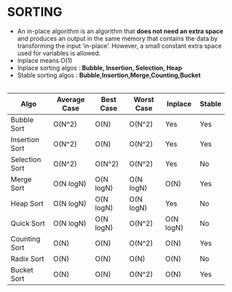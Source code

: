 # SORTING

- An in-place algorithm is an algorithm that **does not need an extra space** and produces an output in the same memory that contains the data 
  by transforming the input ‘in-place’. However, a small constant extra space used for variables is allowed.
- Inplace means O(1)
- Inplace sorting algos : **Bubble, Insertion, Selection, Heap**
- Stable sorting algos : **Bubble,Insertion,Merge,Counting,Bucket**
  <br><br>
  
|Algo|Average Case|Best Case|Worst Case|Inplace|Stable|
|--|--|--|---|---|---|
|Bubble Sort| O(N^2)| O(N)|O(N^2)|Yes|Yes|
|Insertion Sort|  O(N^2)| O(N)|O(N^2)|Yes|Yes|
|Selection Sort| O(N^2)|O(N^2)|O(N^2)|Yes|No|
|Merge Sort| O(N logN)|O(N logN)|O(N logN)|O(N)|Yes|
|Heap Sort|O(N logN)|O(N logN)|O(N logN)|Yes|No|
|Quick Sort|O(N logN)|O(N logN)|O(N^2)|O(N logN)|No|
|Counting Sort| O(N)|O(N)|O(N^2)|O(N)|Yes|
|Radix Sort|O(N)|O(N)|O(N)|O(N)|No|
|Bucket Sort|O(N)|O(N)|O(N^2)|O(N)|Yes|
